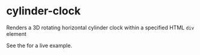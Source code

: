 # cylinder-clock

Renders a 3D rotating horizontal cylinder clock within a specified HTML `div` element

See the <a href="https://easleydp.github.io/cyinder-clock/"></a> for a live example.
